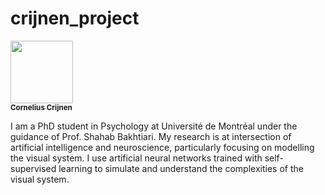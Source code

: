 # crijnen_project

<a href="https://github.com/ccrijnen">
   <img src="https://avatars.githubusercontent.com/u/20086110?v=4" width="100px;" alt=""/>
   <br/><sub><b>Cornelius Crijnen</b></sub>
</a>

I am a PhD student in Psychology at Université de Montréal under the guidance of Prof. Shahab Bakhtiari. My research is at intersection of artificial intelligence and neuroscience, particularly focusing on modelling the visual system. I use artificial neural networks trained with self-supervised learning to simulate and understand the complexities of the visual system.